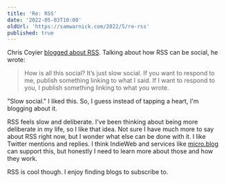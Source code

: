 ```yaml
---
title: 'Re: RSS'
date: '2022-05-03T10:00'
oldUrl: 'https://samwarnick.com/2022/5/re-rss'
published: true
---
```


Chris Coyier [blogged about RSS](https://chriscoyier.net/2022/04/29/rss-3/). Talking about how RSS can be social, he wrote:

> How is all this social? It’s just slow social. If you want to respond to me, publish something linking to what I said. If I want to respond to you, I publish something linking to what you wrote.

"Slow social." I liked this. So, I guess instead of tapping a heart, I'm blogging about it.

RSS feels slow and deliberate. I've been thinking about being more deliberate in my life, so I like that idea. Not sure I have much more to say about RSS right now, but I wonder what else can be done with it. I like Twitter mentions and replies. I think IndieWeb and services like [micro.blog](https://micro.blog) can support this, but honestly I need to learn more about those and how they work.

RSS is cool though. I enjoy finding blogs to subscribe to.
